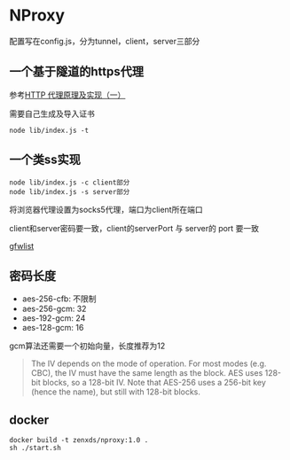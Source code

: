 # NProxy

配置写在config.js，分为tunnel，client，server三部分

## 一个基于隧道的https代理

参考[HTTP 代理原理及实现（一）](https://imququ.com/post/web-proxy.html)

需要自己生成及导入证书

    node lib/index.js -t

## 一个类ss实现

    node lib/index.js -c client部分
    node lib/index.js -s server部分

将浏览器代理设置为socks5代理，端口为client所在端口

client和server密码要一致，client的serverPort 与 server的 port 要一致

[gfwlist](https://raw.githubusercontent.com/gfwlist/gfwlist/master/gfwlist.txt)

## 密码长度

* aes-256-cfb: 不限制
* aes-256-gcm: 32
* aes-192-gcm: 24
* aes-128-gcm: 16

gcm算法还需要一个初始向量，长度推荐为12

> The IV depends on the mode of operation. For most modes (e.g. CBC), the IV must have the same length as the block. AES uses 128-bit blocks, so a 128-bit IV. Note that AES-256 uses a 256-bit key (hence the name), but still with 128-bit blocks.

## docker

```
docker build -t zenxds/nproxy:1.0 .
sh ./start.sh
```
